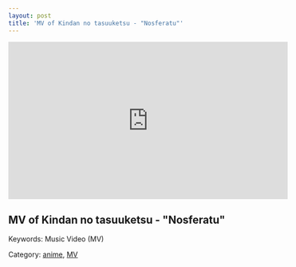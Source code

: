 ```yaml
---
layout: post
title: 'MV of Kindan no tasuuketsu - "Nosferatu"'
---
```



<div class="tanasinn_contents" style="text-align: center;">
<iframe width="560" height="315" src="https://www.youtube.com/embed/Vw4cighQfgA" frameborder="0" allow="accelerometer; autoplay; encrypted-media; gyroscope; picture-in-picture" allowfullscreen></iframe>
</div>


MV of Kindan no tasuuketsu - "Nosferatu"
---

Keywords: Music Video (MV)

Category: [anime](/lists/anime_list.html), [MV](/lists/MV_list.html)

